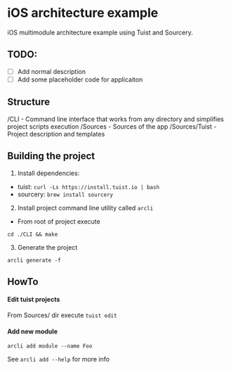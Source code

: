 # iOS architecture example

iOS multimodule architecture example using Tuist and Sourcery. 

## TODO: 
- [ ] Add normal description
- [ ] Add some placeholder code for applicaiton

## Structure

/CLI - Command line interface that works from any directory and simplifies project scripts execution
/Sources - Sources of the app
/Sources/Tuist - Project description and templates

## Building the project

1) Install dependencies:
   
- tuist: `curl -Ls https://install.tuist.io | bash`
- sourcery: `brew install sourcery`
  
2) Install project command line utility called `arcli`

- From root of project execute

`cd ./CLI && make`

3) Generate the project

`arcli generate -f`

## HowTo

#### Edit tuist projects

From Sources/ dir execute `tuist edit` 

#### Add new module 

`arcli add module --name Foo` 

See `arcli add --help` for more info
